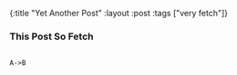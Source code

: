 {:title "Yet Another Post"
 :layout :post
 :tags  ["very fetch"]}

### This Post So Fetch

``` plantuml

A->B

```
